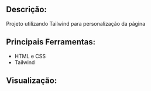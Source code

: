 ## Descrição:
Projeto utilizando Tailwind para personalização da página

## Principais Ferramentas: 
* HTML e CSS
* Tailwind
 
## Visualização: